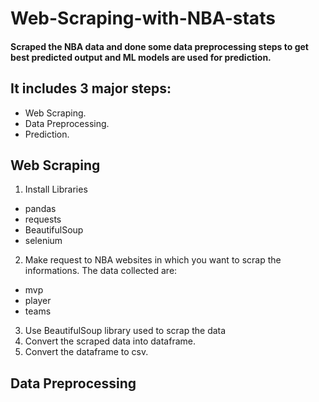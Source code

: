 # Web-Scraping-with-NBA-stats
#### Scraped the NBA data and done some data preprocessing steps to get best predicted output and ML models are used for prediction.

## It includes 3 major steps: 
- Web Scraping.
- Data Preprocessing.
- Prediction.

## Web Scraping
1. Install Libraries
  - pandas
  - requests
  - BeautifulSoup
  - selenium

2. Make request to NBA websites in which you want to scrap the informations. The data collected are:
- mvp
- player
- teams
3. Use BeautifulSoup library used to scrap the data
4. Convert the scraped data into dataframe.
5. Convert the dataframe to csv.

## Data Preprocessing
